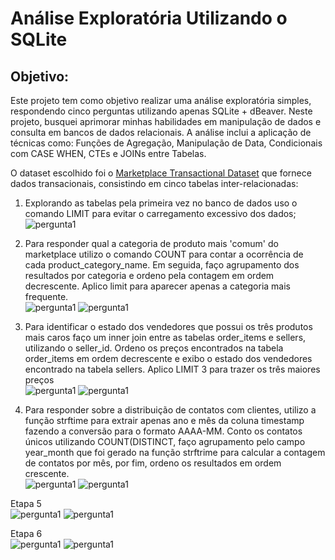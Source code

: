 # Análise Exploratória Utilizando o SQLite

## Objetivo:
Este projeto tem como objetivo realizar uma análise exploratória simples, respondendo cinco perguntas utilizando apenas SQLite + dBeaver. 
Neste projeto, busquei aprimorar minhas habilidades em manipulação de dados e consulta em bancos de dados relacionais. A análise inclui a aplicação de técnicas como:
Funções de Agregação, Manipulação de Data, Condicionais com CASE WHEN, CTEs e JOINs entre Tabelas.

O dataset escolhido foi o [Marketplace Transactional Dataset](https://www.kaggle.com/datasets/petewojtczak/raw-transactional-data) que fornece dados transacionais, consistindo em cinco tabelas inter-relacionadas:

1. Explorando as tabelas pela primeira vez no banco de dados uso o comando LIMIT para evitar o carregamento excessivo dos dados;<br>
![pergunta1](imgs/img1%20-%20conhecendodataset.png)

2. Para responder qual a categoria de produto mais 'comum' do marketplace utilizo o comando COUNT para contar a ocorrência de cada product_category_name. Em seguida, faço agrupamento dos resultados por categoria e ordeno pela contagem em ordem decrescente. Aplico limit para aparecer apenas a categoria mais frequente.<br>
![pergunta1](imgs/img2%20-%20ask1.png)
![pergunta1](imgs/img2%20-%20ask1r.png)

3. Para identificar o estado dos vendedores que possui os três produtos mais caros faço um inner join entre as tabelas order_items e sellers, utilizando o seller_id.
Ordeno os preços encontrados na tabela order_items em ordem decrescente e exibo o estado dos vendedores encontrado na tabela sellers. Aplico LIMIT 3 para trazer os três maiores preços<br>
![pergunta1](imgs/img3%20-%20ask2.png)
![pergunta1](imgs/img3%20-%20ask2r.png)

4. Para responder sobre a distribuição de contatos com clientes, utilizo a função strftime para extrair apenas ano e mês da coluna timestamp fazendo a conversão para o formato AAAA-MM. Conto os contatos únicos utilizando COUNT(DISTINCT, faço agrupamento pelo campo year_month que foi gerado na função strftrime para calcular a contagem de contatos por mês, por fim, ordeno os resultados em ordem crescente.<br>
![pergunta1](imgs/img4%20-%20ask3.png)
![pergunta1](imgs/img4%20-%20ask3r.png)

Etapa 5<br>
![pergunta1](imgs/img5%20-%20ask4.png)
![pergunta1](imgs/img5%20-%20ask4r.png)

Etapa 6<br>
![pergunta1](imgs/img6%20-%20ask5.png)
![pergunta1](imgs/img6%20-%20ask5r.png)


